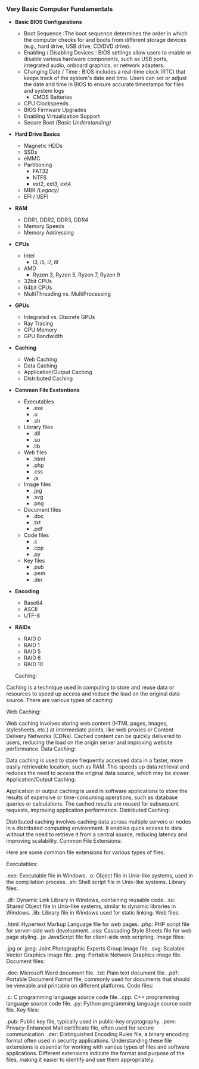 
### Very Basic Computer Fundamentals
* **Basic BIOS Configurations**
  * Boot Sequence :The boot sequence determines the order in which the computer checks for and boots from different storage devices (e.g., hard drive, USB drive, CD/DVD drive).
  * Enabling / Disabling Devices : BIOS settings allow users to enable or disable various hardware components, such as USB ports, integrated audio, onboard graphics, or network adapters.
  * Changing Date / Time : BIOS includes a real-time clock (RTC) that keeps track of the system's date and time. Users can set or adjust the date and time in BIOS to ensure accurate timestamps for files and system logs
    * CMOS Batteries
  * CPU Clockspeeds
  * BIOS Firmware Upgrades
  * Enabling Virtualization Support
  * Secure Boot _(Basic Understanding)_
* **Hard Drive Basics**
  * Magnetic HDDs
  * SSDs
  * eMMC
  * Partitioning
    * FAT32
    * NTFS
    * ext2, ext3, ext4
  * MBR _(Legacy)_
  * EFI / UEFI
* **RAM**
  * DDR1, DDR2, DDR3, DDR4
  * Memory Speeds
  * Memory Addressing
* **CPUs**
  * Intel
    * i3, i5, i7, i9
  * AMD
    * Ryzen 3, Ryzen 5, Ryzen 7, Ryzen 9
  * 32bit CPUs
  * 64bit CPUs
  * MultiThreading vs. MultiProcessing
* **GPUs**
  * Integrated vs. Discrete GPUs
  * Ray Tracing
  * GPU Memory
  * GPU Bandwidth
* **Caching**
  * Web Caching
  * Data Caching
  * Application/Output Caching
  * Distributed Caching
* **Common File Exstentions**
  * Executables
    * .exe
    * .o
    * .sh
  * Library files
    * .dll
    * .so
    * .lib
  * Web files
    * .html
    * .php
    * .css
    * .js
  * Image files
    * .jpg
    * .svg
    * .png
  * Document files
    * .doc
    * .txt
    * .pdf
  * Code files
    * .c
    * .cpp
    * .py
  * Key files
    * .pub
    * .pem
    * .der
* **Encoding**
  * Base64
  * ASCII
  * UTF-8
* **RAIDs**
  * RAID 0
  * RAID 1
  * RAID 5
  * RAID 6
  * RAID 10


  Caching:

Caching is a technique used in computing to store and reuse data or resources to speed up access and reduce the load on the original data source. There are various types of caching:

Web Caching:

Web caching involves storing web content (HTML pages, images, stylesheets, etc.) at intermediate points, like web proxies or Content Delivery Networks (CDNs). Cached content can be quickly delivered to users, reducing the load on the origin server and improving website performance.
Data Caching:

Data caching is used to store frequently accessed data in a faster, more easily retrievable location, such as RAM. This speeds up data retrieval and reduces the need to access the original data source, which may be slower.
Application/Output Caching:

Application or output caching is used in software applications to store the results of expensive or time-consuming operations, such as database queries or calculations. The cached results are reused for subsequent requests, improving application performance.
Distributed Caching:

Distributed caching involves caching data across multiple servers or nodes in a distributed computing environment. It enables quick access to data without the need to retrieve it from a central source, reducing latency and improving scalability.
Common File Extensions:

Here are some common file extensions for various types of files:

Executables:

.exe: Executable file in Windows.
.o: Object file in Unix-like systems, used in the compilation process.
.sh: Shell script file in Unix-like systems.
Library files:

.dll: Dynamic Link Library in Windows, containing reusable code.
.so: Shared Object file in Unix-like systems, similar to dynamic libraries in Windows.
.lib: Library file in Windows used for static linking.
Web files:

.html: Hypertext Markup Language file for web pages.
.php: PHP script file for server-side web development.
.css: Cascading Style Sheets file for web page styling.
.js: JavaScript file for client-side web scripting.
Image files:

.jpg or .jpeg: Joint Photographic Experts Group image file.
.svg: Scalable Vector Graphics image file.
.png: Portable Network Graphics image file.
Document files:

.doc: Microsoft Word document file.
.txt: Plain text document file.
.pdf: Portable Document Format file, commonly used for documents that should be viewable and printable on different platforms.
Code files:

.c: C programming language source code file.
.cpp: C++ programming language source code file.
.py: Python programming language source code file.
Key files:

.pub: Public key file, typically used in public-key cryptography.
.pem: Privacy-Enhanced Mail certificate file, often used for secure communication.
.der: Distinguished Encoding Rules file, a binary encoding format often used in security applications.
Understanding these file extensions is essential for working with various types of files and software applications. Different extensions indicate the format and purpose of the files, making it easier to identify and use them appropriately.
